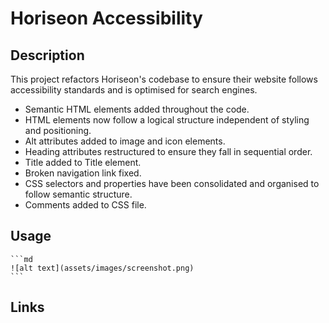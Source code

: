 # Horiseon Accessibility

## Description

This project refactors Horiseon's codebase to ensure their website follows accessibility standards and is optimised for search engines.

- Semantic HTML elements added throughout the code.
- HTML elements now follow a logical structure independent of styling and positioning.
- Alt attributes added to image and icon elements.
- Heading attributes restructured to ensure they fall in sequential order.
- Title added to Title element.
- Broken navigation link fixed.
- CSS selectors and properties have been consolidated and organised to follow semantic structure.
- Comments added to CSS file.

## Usage

    ```md
    ![alt text](assets/images/screenshot.png)
    ```

## Links

